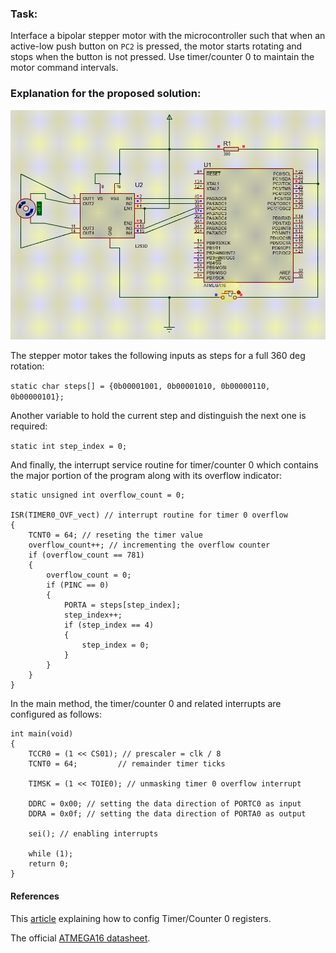 ### Task:

Interface a bipolar stepper motor with the microcontroller such that when an active-low push button on `PC2` is pressed, the motor starts rotating and stops when the button is not pressed. Use timer/counter 0 to maintain the motor command intervals.

### Explanation for the proposed solution:

<p align="center">
  <img src="https://github.com/rezmansouri/microlab/blob/main/Exercise%205/Part1/circuit.gif"/>
</p>

The stepper motor takes the following inputs as steps for a full 360 deg rotation:

`static char steps[] = {0b00001001, 0b00001010, 0b00000110, 0b00000101};`

Another variable to hold the current step and distinguish the next one is required:

`static int step_index = 0;`

And finally, the interrupt service routine for timer/counter 0 which contains the major portion of the program along with its overflow indicator:

```
static unsigned int overflow_count = 0;

ISR(TIMER0_OVF_vect) // interrupt routine for timer 0 overflow
{
    TCNT0 = 64; // reseting the timer value
    overflow_count++; // incrementing the overflow counter
    if (overflow_count == 781)
    {
        overflow_count = 0;
        if (PINC == 0)
        {
            PORTA = steps[step_index];
            step_index++;
            if (step_index == 4)
            {
                step_index = 0;
            }
        }
    }
}
```

In the main method, the timer/counter 0 and related interrupts are configured as follows:
```
int main(void)
{
    TCCR0 = (1 << CS01); // prescaler = clk / 8
    TCNT0 = 64;         // remainder timer ticks

    TIMSK = (1 << TOIE0); // unmasking timer 0 overflow interrupt

    DDRC = 0x00; // setting the data direction of PORTC0 as input
    DDRA = 0x0f; // setting the data direction of PORTA0 as output

    sei(); // enabling interrupts

    while (1);
    return 0;
}
```

#### References

This [article](https://exploreembedded.com/wiki/AVR_Timer_Interrupts) explaining how to config Timer/Counter 0 registers.

The official [ATMEGA16 datasheet](http://ww1.microchip.com/downloads/en/devicedoc/doc2466.pdf).